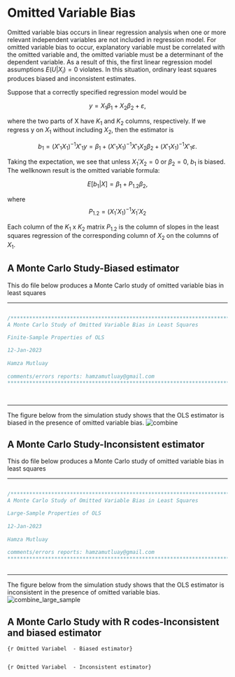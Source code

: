 # **Omitted Variable Bias**

Omitted variable bias occurs in linear regression analysis when one or more relevant independent variables are not included in regression model. 
For omitted variable bias to occur, explanatory variable must be correlated with the omitted variable and, the omitted variable must be a determinant of the dependent variable. As a result of this, the first linear regression model assumptions $E(U|X_{i})=0$ violates. In this situation, ordinary least squares produces biased and inconsistent estimates. 

Suppose that a correctly specified regression model would be

$$y = X_{1}β_{1} + X_{2}β_{2} + ε,$$

where the two parts of X have $K_{1}$ and $K_{2}$ columns, respectively. If we regress y on $X_{1}$ without including $X_{2}$, then the estimator is

$$b_{1} = (X'_{1}X_{1})^{-1}X'_{1}y = β_{1} + (X'_{1}X_{1})^{-1}X'_{1}X_{2}β_{2} + (X'_{1}X_{1})^{-1}X'_{1}ε.$$

Taking the expectation, we see that unless $X_1'X_2 = 0$ or $β_2 = 0$, $b_1$ is biased. The wellknown result is the omitted variable formula:

$$E[b_1|X] = β_1 + P_{1.2}β_{2},$$

where $$P_{1.2} = (X_1'X_1)^{-1}X_1'X_2$$

Each column of the $K_1$ x $K_2$ matrix $P_{1.2}$ is the column of slopes in the least squares regression of the corresponding column of $X_2$ on the columns of $X_1$.

## A Monte Carlo Study-Biased estimator
This do file below produces a Monte Carlo study of omitted variable	bias	in least squares

---
```stata

/*************************************************************************
A Monte Carlo Study of Omitted Variable Bias in Least Squares	   

Finite-Sample Properties of OLS	
							             
12-Jan-2023    		      
								             
Hamza Mutluay			      
  	 			 			   
comments/errors reports: hamzamutluay@gmail.com
****************************************************************************/




```
---

The figure below from the simulation study shows that the OLS estimator is biased in the presence of omitted variable bias.
![combine](https://user-images.githubusercontent.com/101017847/212010487-1be5c8cc-e685-4eea-8c00-5c32a907565b.png)

## A Monte Carlo Study-Inconsistent estimator
This do file below produces a Monte Carlo study of omitted variable bias in least squares

---
```stata

/*************************************************************************
A Monte Carlo Study of Omitted Variable Bias in Least Squares	   

Large-Sample Properties of OLS	
							             
12-Jan-2023    		      
								             
Hamza Mutluay			      
  	 			 			   
comments/errors reports: hamzamutluay@gmail.com
****************************************************************************/



```
---

The figure below from the simulation study shows that the OLS estimator is inconsistent in the presence of omitted variable bias.
![combine_large_sample](https://user-images.githubusercontent.com/101017847/212012080-52a53263-51c9-40ee-b100-8c192cff0356.png)


## A Monte Carlo Study with R codes-Inconsistent and biased estimator
```
{r Omitted Variabel  - Biased estimator}


```

```
{r Omitted Variabel  - Inconsistent estimator}



  
```
